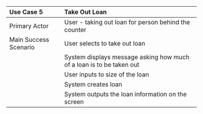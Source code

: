 |Use Case 5|Take Out Loan|
|:----|:----|
|Primary Actor| User - taking out loan for person behind the counter|
|Main Success Scenario| User selects to take out loan|
|| System displays message asking how much of a loan is to be taken out|
|| User inputs to size of the loan|
|| System creates loan|
|| System outputs the loan information on the screen|
